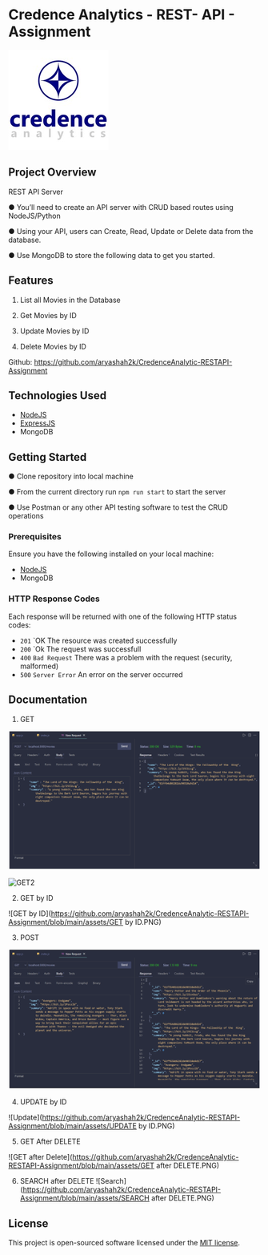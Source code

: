 # Credence Analytics - REST- API - Assignment

![Logo](https://github.com/aryashah2k/CredenceAnalytic-RESTAPI-Assignment/blob/main/assets/Logo.jpg)

## Project Overview

REST API Server

● You’ll need to create an API server with CRUD based routes using NodeJS/Python

● Using your API, users can Create, Read, Update or Delete data from the database.

● Use MongoDB to store the following data to get you started.

## Features

1. List all Movies in the Database

2. Get Movies by ID

3. Update Movies by ID

4. Delete Movies by ID



Github:  https://github.com/aryashah2k/CredenceAnalytic-RESTAPI-Assignment

## Technologies Used

- [NodeJS](https://nodejs.org/en/download/)
- [ExpressJS](https://expressjs.com/)
- MongoDB

## Getting Started

● Clone repository into local machine

● From the current directory run `npm run start` to start the server

● Use Postman or any other API testing software to test the CRUD operations

### Prerequisites

Ensure you have the following installed on your local machine:

- [NodeJS](https://nodejs.org/en/download/)
- MongoDB

### HTTP Response Codes

Each response will be returned with one of the following HTTP status codes:

- `201` `OK The resource was created successfully
- `200` `Ok The request was successfull
- `400` `Bad Request` There was a problem with the request (security, malformed)
- `500` `Server Error` An error on the server occurred


## Documentation

1. GET 

![GET](https://github.com/aryashah2k/CredenceAnalytic-RESTAPI-Assignment/blob/main/assets/GET.PNG)

![GET2](https://github.com/aryashah2k/CredenceAnalytic-RESTAPI-Assignment/blob/main/assets/GET2.PNG)

2. GET by ID

![GET by ID](https://github.com/aryashah2k/CredenceAnalytic-RESTAPI-Assignment/blob/main/assets/GET by ID.PNG)

3. POST

![POST](https://github.com/aryashah2k/CredenceAnalytic-RESTAPI-Assignment/blob/main/assets/POST.PNG)

4. UPDATE by ID

![Update](https://github.com/aryashah2k/CredenceAnalytic-RESTAPI-Assignment/blob/main/assets/UPDATE by ID.PNG)

5. GET After DELETE

![GET after Delete](https://github.com/aryashah2k/CredenceAnalytic-RESTAPI-Assignment/blob/main/assets/GET after DELETE.PNG)

6. SEARCH after DELETE
![Search](https://github.com/aryashah2k/CredenceAnalytic-RESTAPI-Assignment/blob/main/assets/SEARCH after DELETE.PNG)

## License

This project is open-sourced software licensed under the [MIT license](https://opensource.org/licenses/MIT).
